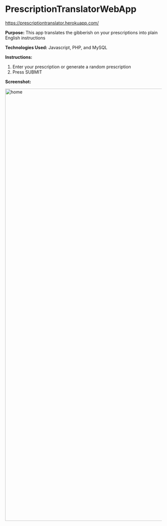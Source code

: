 # PrescriptionTranslatorWebApp

https://prescriptiontranslator.herokuapp.com/

<B>Purpose:</B>
This app translates the gibberish on your prescriptions into plain English instructions

<B>Technologies Used:</B>
Javascript, PHP, and MySQL

<B>Instructions:</B>
1. Enter your prescription or generate a random prescription
2. Press SUBMIT

<B>Screenshot:</B>

<img width="1391" alt="home" src="https://user-images.githubusercontent.com/47739019/83598552-da66e600-a51e-11ea-866d-1bbcdc4071f6.png">